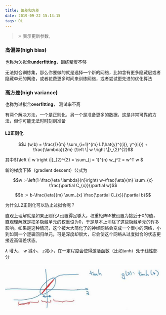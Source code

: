 ```yaml
---
title: 偏差和方差
date: 2019-09-22 15:13:15
tags: DL
---
```




>  $:=$   表示更新参数,

### 高偏差(high bias)

 也称为欠拟合**underfitting**，训练精度不够

无法拟合训练集，那么你要做的就是选择一个新的网络，比如含有更多隐藏层或者隐藏单元的网络，或者花费更多时间来训练网络，或者尝试更先进的优化算法

### 高方差(high variance)

 也称为过拟合**overfitting**， 测试率不高

有两个解决方法，一个是正则化，另一个是准备更多的数据，这是非常可靠的方法，但你可能无法时时刻刻准备

#### L2正则化

$$J (w,b) = \frac{1}{m} \sum_{i=1}^{m} L(\hat{y}^{(i)}, y^{(i)}) +  \frac{\lambda}{2m} {\left \| w \right \|}_{2}^{2}$$

其中${\left \| w \right \|}_{2}^{2} = \sum_{j = 1}^{n}  w_j^2 = w^T w ​$



新的梯度下降（gradient descent）公式为

$$w :=\left(1-\frac{\eta \lambda}{n}\right) w-\frac{\eta}{m} \sum_{x} \frac{\partial C_{x}}{\partial w}​$$

$$b := b-\frac{\eta}{m} \sum_{x} \frac{\partial C_{x}}{\partial b}$$

为什么L2正则化可以防止过拟合呢？

直观上理解就是如果正则化$\lambda​$设置得足够大，权重矩阵𝑊被设置为接近于0的值，直观理解就是把多隐藏单元的权重设为0，于是基本上消除了这些隐藏单元的许多影响。如果是这种情况，这个被大大简化了的神经网络会变成一个很小的网络，小到如同一个逻辑回归单元，可是深度却很大，它会使这个网络从过度拟合的状态更接近高偏差状态。

$\lambda$ 增大， $w$ 减小， $z​$减小，在一定程度会使得激活函数（比如tanh）处于线性部分


![tanh](/images/tanh.png)

